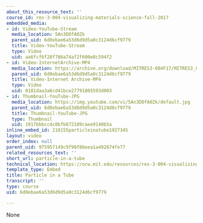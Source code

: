 ```yaml
---
about_this_resource_text: ''
course_id: res-3-004-visualizing-materials-science-fall-2017
embedded_media:
- id: Video-YouTube-Stream
  media_location: 5An3DOfA0Zk
  parent_uid: 6d0ebae6a53d6d9d5a0c3124d6cf9779
  title: Video-YouTube-Stream
  type: Video
  uid: aa6fcf6f28f786a74af2f600e8c594f2
- id: Video-InternetArchive-MP4
  media_location: https://archive.org/download/MITRES3-004F17/MITRES3_004F17_2012_yamin_300k.mp4
  parent_uid: 6d0ebae6a53d6d9d5a0c3124d6cf9779
  title: Video-Internet Archive-MP4
  type: Video
  uid: 0181daa3a6cd41bce27791805593d003
- id: Thumbnail-YouTube-JPG
  media_location: https://img.youtube.com/vi/5An3DOfA0Zk/default.jpg
  parent_uid: 6d0ebae6a53d6d9d5a0c3124d6cf9779
  title: Thumbnail-YouTube-JPG
  type: Thumbnail
  uid: 1917bbbcc4c0bfb872189caee9140b5a
inline_embed_id: 218155particleinatube1927345
layout: video
order_index: null
parent_uid: 975957149c9f90f86eea1a492674fe77
related_resources_text: ''
short_url: particle-in-a-tube
technical_location: https://ocw.mit.edu/resources/res-3-004-visualizing-materials-science-fall-2017/student-projects-by-year/2012-MIT/particle-in-a-tube/particle-in-a-tube
template_type: Embed
title: Particle in a Tube
transcript: ''
type: course
uid: 6d0ebae6a53d6d9d5a0c3124d6cf9779

---
```

None